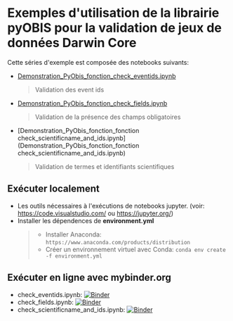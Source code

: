 # Exemples d'utilisation de la librairie pyOBIS pour la validation de jeux de données Darwin Core

Cette séries d'exemple est composée des notebooks suivants:
* [Demonstration_PyObis_fonction_check_eventids.ipynb](Demonstration_PyObis_fonction_check_eventids.ipynb)
  > Validation des event ids
* [Demonstration_PyObis_fonction_check_fields.ipynb](Demonstration_PyObis_fonction_check_fields.ipynb)
  >Validation de la présence des champs obligatoires
* [Demonstration_PyObis_fonction_fonction check_scientificname_and_ids.ipynb](Demonstration_PyObis_fonction_fonction check_scientificname_and_ids.ipynb)
  > Validation de termes et identifiants scientifiques 
  
## Exécuter localement

* Les outils nécessaires à l'exécutions de notebooks jupyter. (voir: https://code.visualstudio.com/ ou https://jupyter.org/)
* Installer les dépendences de **environment.yml** 
  > * Installer Anaconda: `https://www.anaconda.com/products/distribution`
  > * Créer un environnement virtuel avec Conda: `conda env create -f environment.yml`

## Exécuter en ligne avec **mybinder.org**

- check_eventids.ipynb: [![Binder](https://mybinder.org/badge_logo.svg)](https://mybinder.org/v2/gh/ogsl-slgo/examples/main?labpath=examples%2Fbiodiversity%2Fcheck_eventids.ipynb)
- check_fields.ipynb: [![Binder](https://mybinder.org/badge_logo.svg)](https://mybinder.org/v2/gh/ogsl-slgo/examples/main?labpath=examples%2F2Fbiodiversity%2Fcheck_fields.ipynb)
- check_scientificname_and_ids.ipynb: [![Binder](https://mybinder.org/badge_logo.svg)](https://mybinder.org/v2/gh/ogsl-slgo/examples/main?labpath=examples%2Fbiodiersity%2Fcheck_scientificname_and_ids.ipynb)
